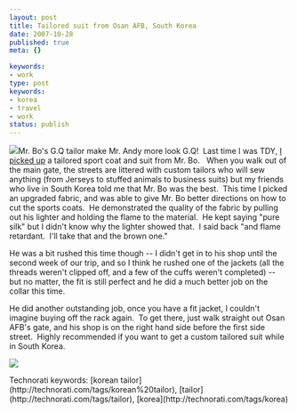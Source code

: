 ```yaml
---
layout: post
title: Tailored suit from Osan AFB, South Korea
date: 2007-10-28
published: true
meta: {}

keywords:
- work
type: post
keywords:
- korea
- travel
- work
status: publish
---
```



![](http://media.eick.us/2011/05/1681285313_8d5c17b4e6.jpg)Mr. Bo's G.Q tailor make Mr. Andy more look G.Q!  Last time I was TDY, [I picked up](/2007/07/14/Korean+Tailor+Make+Mr+Andy+Look+GQ.aspx) a tailored sport coat and suit from Mr. Bo.   When you walk out of the main gate, the streets are littered with custom tailors who will sew anything (from Jerseys to stuffed animals to business suits) but my friends who live in South Korea told me that Mr. Bo was the best.  This time I picked an upgraded fabric, and was able to give Mr. Bo better directions on how to cut the sports coats.  He demonstrated the quality of the fabric by pulling out his lighter and holding the flame to the material.  He kept saying "pure silk" but I didn't know why the lighter showed that.  I said back "and flame retardant.  I'll take that and the brown one."



He was a bit rushed this time though -- I didn't get in to his shop until the second week of our trip, and so I think he rushed one of the jackets (all the threads weren't clipped off, and a few of the cuffs weren't completed) -- but no matter, the fit is still perfect and he did a much better job on the collar this time.



He did another outstanding job, once you have a fit jacket, I couldn't imagine buying off the rack again.  To get there, just walk straight out Osan AFB's gate, and his shop is on the right hand side before the first side street.  Highly recommended if you want to get a custom tailored suit while in South Korea.



[![](http://media.eick.us/2011/05/519805308_5f5943788f_m.jpg)](http://farm1.static.flickr.com/190/519805308_b343a091ce_o.jpg)

<div class="wlWriterSmartContent" style="margin: 0px;padding: 0px">Technorati keywords: [korean tailor](http://technorati.com/tags/korean%20tailor), [tailor](http://technorati.com/tags/tailor), [korea](http://technorati.com/tags/korea)</div>
